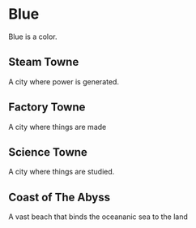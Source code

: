 # Blue

Blue is a color.

## Steam Towne

A city where power is generated.

## Factory Towne

A city where things are made

## Science Towne

A city where things are studied.

## Coast of The Abyss

A vast beach that binds the oceananic sea to the land

